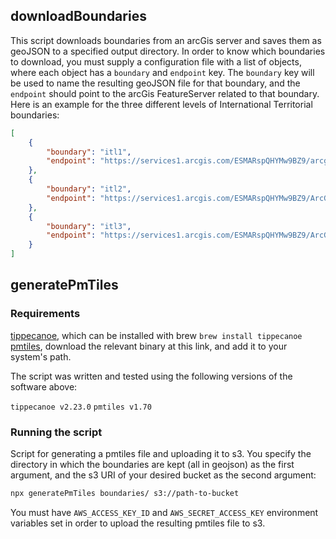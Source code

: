 ## downloadBoundaries

This script downloads boundaries from an arcGis server and saves them as geoJSON
to a specified output directory. In order to know which boundaries to download,
you must supply a configuration file with a list of objects, where each object
has a `boundary` and `endpoint` key. The `boundary` key will be used to name the
resulting geoJSON file for that boundary, and the `endpoint` should point to the
arcGis FeatureServer related to that boundary. Here is an example for the three
different levels of International Territorial boundaries:

```json
[
    {
        "boundary": "itl1",
        "endpoint": "https://services1.arcgis.com/ESMARspQHYMw9BZ9/arcgis/rest/services/International_Territorial_Level_1_January_2021_UK_BFC_2022/FeatureServer"
    },
    {
        "boundary": "itl2",
        "endpoint": "https://services1.arcgis.com/ESMARspQHYMw9BZ9/ArcGIS/rest/services/International_Territorial_Level_2_January_2021_UK_BFC_V2_2022/FeatureServer"
    },
    {
        "boundary": "itl3",
        "endpoint": "https://services1.arcgis.com/ESMARspQHYMw9BZ9/ArcGIS/rest/services/International_Territorial_Level_3_January_2021_UK_BFC_V3_2022/FeatureServer"
    }
]
```

## generatePmTiles

### Requirements

[tippecanoe](https://github.com/mapbox/tippecanoe), which can be installed with
brew `brew install tippecanoe`
[pmtiles](https://github.com/protomaps/go-pmtiles/releases), download the
relevant binary at this link, and add it to your system's path.

The script was written and tested using the following versions of the software
above:

`tippecanoe v2.23.0`
`pmtiles v1.70`

### Running the script

Script for generating a pmtiles file and uploading it to s3. You specify the
directory in which the boundaries are kept (all in geojson) as the first
argument, and the s3 URI of your desired bucket as the second argument:

```sh
npx generatePmTiles boundaries/ s3://path-to-bucket
```

You must have `AWS_ACCESS_KEY_ID` and `AWS_SECRET_ACCESS_KEY` environment
variables set in order to upload the resulting pmtiles file to s3.
